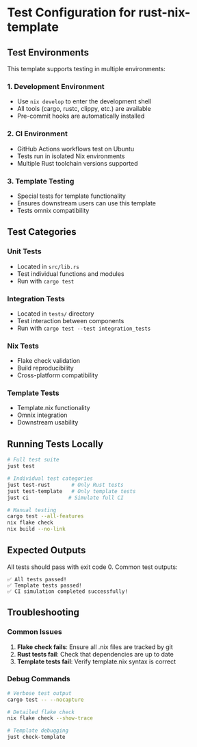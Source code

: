 # Test Configuration for rust-nix-template

## Test Environments

This template supports testing in multiple environments:

### 1. Development Environment
- Use `nix develop` to enter the development shell
- All tools (cargo, rustc, clippy, etc.) are available
- Pre-commit hooks are automatically installed

### 2. CI Environment
- GitHub Actions workflows test on Ubuntu
- Tests run in isolated Nix environments
- Multiple Rust toolchain versions supported

### 3. Template Testing
- Special tests for template functionality
- Ensures downstream users can use this template
- Tests omnix compatibility

## Test Categories

### Unit Tests
- Located in `src/lib.rs` 
- Test individual functions and modules
- Run with `cargo test`

### Integration Tests
- Located in `tests/` directory
- Test interaction between components
- Run with `cargo test --test integration_tests`

### Nix Tests
- Flake check validation
- Build reproducibility
- Cross-platform compatibility

### Template Tests
- Template.nix functionality
- Omnix integration
- Downstream usability

## Running Tests Locally

```bash
# Full test suite
just test

# Individual test categories
just test-rust       # Only Rust tests
just test-template   # Only template tests
just ci             # Simulate full CI

# Manual testing
cargo test --all-features
nix flake check
nix build --no-link
```

## Expected Outputs

All tests should pass with exit code 0. Common test outputs:

```
✅ All tests passed!
✅ Template tests passed!
✅ CI simulation completed successfully!
```

## Troubleshooting

### Common Issues

1. **Flake check fails**: Ensure all .nix files are tracked by git
2. **Rust tests fail**: Check that dependencies are up to date
3. **Template tests fail**: Verify template.nix syntax is correct

### Debug Commands

```bash
# Verbose test output
cargo test -- --nocapture

# Detailed flake check
nix flake check --show-trace

# Template debugging
just check-template
```
